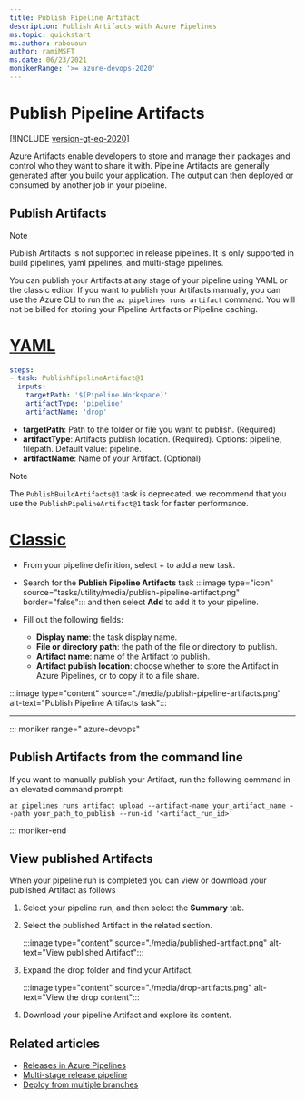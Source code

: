 ```yaml
---
title: Publish Pipeline Artifact
description: Publish Artifacts with Azure Pipelines
ms.topic: quickstart
ms.author: rabououn
author: ramiMSFT
ms.date: 06/23/2021
monikerRange: '>= azure-devops-2020'
---
```


# Publish Pipeline Artifacts

[!INCLUDE [version-gt-eq-2020](../includes/version-gt-eq-2020.md)]

Azure Artifacts enable developers to store and manage their packages and control who they want to share it with. Pipeline Artifacts are generally generated after you build your application. The output can then deployed or consumed by another job in your pipeline.

## Publish Artifacts

> [!NOTE]
> Publish Artifacts is not supported in release pipelines. It is only supported in build pipelines, yaml pipelines, and multi-stage pipelines.

You can publish your Artifacts at any stage of your pipeline using YAML or the classic editor. If you want to publish your Artifacts manually, you can use the Azure CLI to run the `az pipelines runs artifact` command. You will not be billed for storing your Pipeline Artifacts or Pipeline caching.

# [YAML](#tab/yaml)

```yaml
steps:
- task: PublishPipelineArtifact@1
  inputs:
    targetPath: '$(Pipeline.Workspace)'
    artifactType: 'pipeline'
    artifactName: 'drop'
```

- **targetPath**: Path to the folder or file you want to publish. (Required)
- **artifactType**: Artifacts publish location. (Required). Options: pipeline, filepath. Default value: pipeline.
- **artifactName**: Name of your Artifact. (Optional)

> [!NOTE]
> The `PublishBuildArtifacts@1` task is deprecated, we recommend that you use the `PublishPipelineArtifact@1` task for faster performance.

# [Classic](#tab/classic)

- From your pipeline definition, select + to add a new task.

- Search for the **Publish Pipeline Artifacts** task :::image type="icon" source="tasks/utility/media/publish-pipeline-artifact.png" border="false"::: and then select **Add** to add it to your pipeline.

- Fill out the following fields:
    - **Display name**: the task display name.
    - **File or directory path**: the path of the file or directory to publish.
    - **Artifact name**: name of the Artifact to publish.
    - **Artifact publish location**: choose whether to store the Artifact in Azure Pipelines, or to copy it to a file share.

:::image type="content"  source="./media/publish-pipeline-artifacts.png" alt-text="Publish Pipeline Artifacts task":::    

---

::: moniker range=" azure-devops"

## Publish Artifacts from the command line

If you want to manually publish your Artifact, run the following command in an elevated command prompt:

```azurecli
az pipelines runs artifact upload --artifact-name your_artifact_name --path your_path_to_publish --run-id '<artifact_run_id>'
```

::: moniker-end

## View published Artifacts

When your pipeline run is completed you can view or download your published Artifact as follows

1. Select your pipeline run, and then select the **Summary** tab.

1. Select the published Artifact in the related section.

    :::image type="content"  source="./media/published-artifact.png" alt-text="View published Artifact"::: 

1. Expand the drop folder and find your Artifact.

    :::image type="content"  source="./media/drop-artifacts.png" alt-text="View the drop content":::

1. Download your pipeline Artifact and explore its content.

## Related articles

- [Releases in Azure Pipelines](/rest/api/azure/devops/release/releases)
- [Multi-stage release pipeline](./release/define-multistage-release-process.md)
- [Deploy from multiple branches](./release/deploy-multiple-branches.md)
